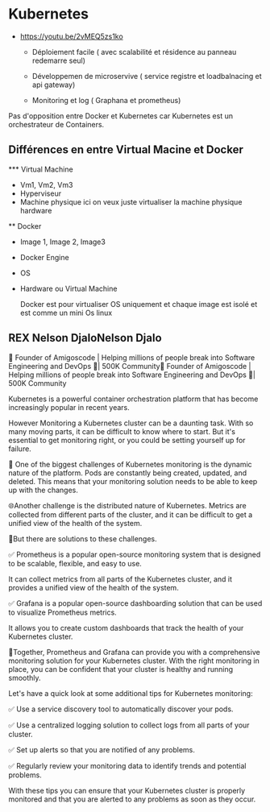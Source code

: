 # Kubernetes 

* https://youtu.be/2vMEQ5zs1ko

  - Déploiement facile ( avec scalabilité et résidence au panneau redemarre seul)
    
  - Développemen de microservive ( service registre et loadbalnacing et api gateway)
 
  - Monitoring et log ( Graphana et prometheus)

Pas d'opposition entre Docker et Kubernetes car Kubernetes est un  orchestrateur de Containers.


## Différences en entre Virtual Macine et Docker

*** Virtual Machine

   - Vm1, Vm2, Vm3
   - Hyperviseur
   - Machine physique
ici on veux juste virtualiser la machine physique hardware

** Docker 

- Image 1, Image 2, Image3
- Docker Engine
- OS
- Hardware ou Virtual Machine

  Docker est pour virtualiser OS uniquement et chaque image est isolé et est comme un mini Os linux


## REX Nelson DjaloNelson Djalo

🚀 Founder of Amigoscode | Helping millions of people break into Software Engineering and DevOps 🤝| 500K Community🚀 Founder of Amigoscode | Helping millions of people break into Software Engineering and DevOps 🤝| 500K Community


Kubernetes is a powerful container orchestration platform that has become increasingly popular in recent years.

However Monitoring a Kubernetes cluster can be a daunting task. With so many moving parts, it can be difficult to know where to start. But it's essential to get monitoring right, or you could be setting yourself up for failure.

🧨 One of the biggest challenges of Kubernetes monitoring is the dynamic nature of the platform. Pods are constantly being created, updated, and deleted. This means that your monitoring solution needs to be able to keep up with the changes.

🌐Another challenge is the distributed nature of Kubernetes. Metrics are collected from different parts of the cluster, and it can be difficult to get a unified view of the health of the system.

🎯But there are solutions to these challenges.

✅ Prometheus is a popular open-source monitoring system that is designed to be scalable, flexible, and easy to use.

It can collect metrics from all parts of the Kubernetes cluster, and it provides a unified view of the health of the system.

✅ Grafana is a popular open-source dashboarding solution that can be used to visualize Prometheus metrics.

 It allows you to create custom dashboards that track the health of your Kubernetes cluster.

🤝Together, Prometheus and Grafana can provide you with a comprehensive monitoring solution for your Kubernetes cluster. With the right monitoring in place, you can be confident that your cluster is healthy and running smoothly.

Let's have a quick look at some additional tips for Kubernetes monitoring:

✅ Use a service discovery tool to automatically discover your pods.

✅ Use a centralized logging solution to collect logs from all parts of your cluster.

✅ Set up alerts so that you are notified of any problems.

✅ Regularly review your monitoring data to identify trends and potential problems.

With these tips you can ensure that your Kubernetes cluster is properly monitored and that you are alerted to any problems as soon as they occur.
